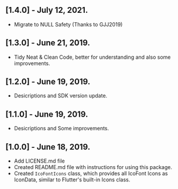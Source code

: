 ## [1.4.0] - July 12, 2021.

* Migrate to NULL Safety (Thanks to GJJ2019)

## [1.3.0] - June 21, 2019.

* Tidy Neat & Clean Code, better for understanding and also some improvements.

## [1.2.0] - June 19, 2019.

* Desicriptions and SDK version update.

## [1.1.0] - June 19, 2019.

* Desicriptions and Some improvements.

## [1.0.0] - June 18, 2019.

* Add LICENSE.md file
* Created README.md file with instructions for using this package.
* Created `IcoFontIcons` class, which provides all IcoFont Icons as IconData, similar to Flutter's built-in Icons class.